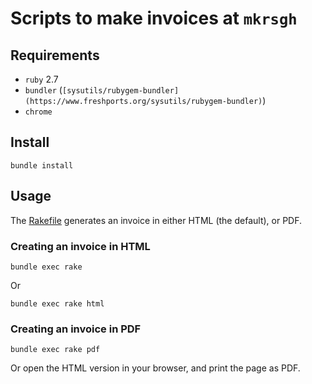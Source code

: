 # Scripts to make invoices at `mkrsgh`

## Requirements

- `ruby` 2.7
- `bundler` (`[sysutils/rubygem-bundler](https://www.freshports.org/sysutils/rubygem-bundler)`)
- `chrome`

## Install

```console
bundle install
```

## Usage

The [Rakefile](Rakefile) generates an invoice in either HTML (the default),
or PDF.

### Creating an invoice in HTML

```console
bundle exec rake
```

Or

```console
bundle exec rake html
```

### Creating an invoice in PDF

```console
bundle exec rake pdf
```

Or open the HTML version in your browser, and print the page as PDF.
